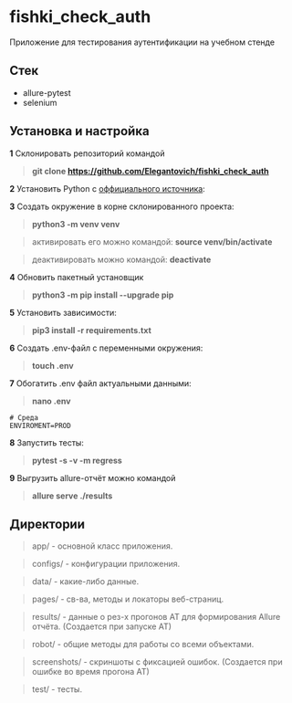 # fishki_check_auth

Приложение для тестирования аутентификации на учебном стенде

## Стек

- allure-pytest
- selenium

## Установка и настройка

**1** Склонировать репозиторий командой
> **git clone https://github.com/Elegantovich/fishki_check_auth**

**2** Установить Python c [оффициального источника](https://www.python.org/downloads/): 

**3** Cоздать окружение в корне склонированного проекта:
                           
> **python3 -m venv venv**

> активировать его можно командой: **source venv/bin/activate**

> деактивировать можно командой: **deactivate**

**4** Обновить пакетный установщик
> **python3 -m pip install --upgrade pip**  

**5** Установить зависимости: 
> **pip3 install -r requirements.txt**

**6** Создать .env-файл с переменными окружения: 
> **touch .env**

**7** Обогатить .env файл актуальными данными:
> **nano .env**

```
# Среда
ENVIROMENT=PROD
```

**8** Запустить тесты: 
> **pytest -s -v -m regress**

**9** Выгрузить allure-отчёт можно командой 
> **allure serve ./results**

## Директории

> app/ - основной класс приложения.

> configs/ - конфигурации приложения.

> data/ - какие-либо данные.

> pages/ - св-ва, методы и локаторы веб-страниц.

> results/ - данные о рез-х прогонов АТ для формирования Allure отчёта. (Создается при запуске АТ)

> robot/ - общие методы для работы со всеми объектами.

> screenshots/ - скриншоты с фиксацией ошибок. (Создается при ошибке во время прогона АТ)

> test/ - тесты.
